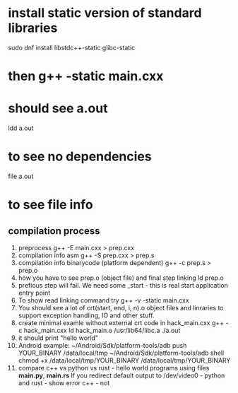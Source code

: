 # install static version of standard libraries
sudo dnf install libstdc++-static glibc-static
# then g++ -static main.cxx
# should see a.out
ldd a.out
# to see no dependencies
file a.out
# to see file info

## compilation process

1. preprocess
g++ -E main.cxx > prep.cxx
2. compilation info asm
g++ -S prep.cxx > prep.s
3. compilation info binarycode (platform dependent)
g++ -c prep.s > prep.o
4. how you have to see prep.o (object file) and final step linking
ld prep.o
5. prefious step will fail. We need some _start - this is real start application entry point
6. To show read linking command try
g++ -v -static main.cxx
7. You should see a lot of crt(start, end, i, n).o object files and linraries to support exception
handling, IO and other stuff.
8. create minimal examle without external crt code in hack_main.cxx
g++ -c hack_main.cxx
ld hack_main.o /usr/lib64/libc.a
./a.out
9. it should print "hello world"
10. Android example:
~/Android/Sdk/platform-tools/adb push YOUR_BINARY /data/local/tmp
~/Android/Sdk/platform-tools/adb shell
chmod +x /data/local/tmp/YOUR_BINARY
/data/local/tmp/YOUR_BINARY
11. compare c++ vs python vs rust - hello world programs using files **main.py**, **main.rs**
If you redirect default output to /dev/video0 - python and rust - show error c++ - not

